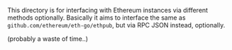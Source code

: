 

This directory is for interfacing with Ethereum instances via different methods
optionally. Basically it aims to interface the same as
`github.com/ethereum/eth-go/ethpub`, but via RPC JSON instead, optionally.

(probably a waste of time..)
